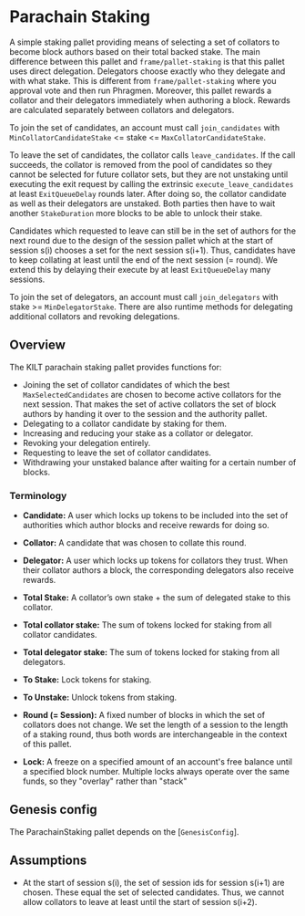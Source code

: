 # Parachain Staking

 A simple staking pallet providing means of selecting a set of collators to
 become block authors based on their total backed stake. The main difference
 between this pallet and `frame/pallet-staking` is that this pallet uses
 direct delegation. Delegators choose exactly who they delegate and with what
 stake. This is different from `frame/pallet-staking` where you approval vote
 and then run Phragmen. Moreover, this pallet rewards a collator and their
 delegators immediately when authoring a block. Rewards are calculated
 separately between collators and delegators.

 To join the set of candidates, an account must call `join_candidates` with
 `MinCollatorCandidateStake` <= stake <= `MaxCollatorCandidateStake`.

To leave the set of candidates, the collator calls `leave_candidates`. If
the call succeeds, the collator is removed from the pool of candidates so
they cannot be selected for future collator sets, but they are not unstaking
until executing the exit request by calling the extrinsic
`execute_leave_candidates` at least `ExitQueueDelay` rounds later. After
doing so, the collator candidate as well as their delegators are unstaked.
Both parties then have to wait another `StakeDuration` more blocks to be
able to unlock their stake.

Candidates which requested to leave can still be in the set of authors for
the next round due to the design of the session pallet which at the start of
session s(i) chooses a set for the next session s(i+1). Thus, candidates
have to keep collating at least until the end of the next session (= round).
We extend this by delaying their execute by at least `ExitQueueDelay` many
sessions.

To join the set of delegators, an account must call `join_delegators` with
stake >= `MinDelegatorStake`. There are also runtime methods for delegating
additional collators and revoking delegations.

## Overview

The KILT parachain staking pallet provides functions for:
- Joining the set of collator candidates of which the best
  `MaxSelectedCandidates` are chosen to become active collators for the next
  session. That makes the set of active collators the set of block authors
  by handing it over to the session and the authority pallet.
- Delegating to a collator candidate by staking for them.
- Increasing and reducing your stake as a collator or delegator.
- Revoking your delegation entirely.
- Requesting to leave the set of collator candidates.
- Withdrawing your unstaked balance after waiting for a certain number of
  blocks.

### Terminology

- **Candidate:** A user which locks up tokens to be included into the set of
  authorities which author blocks and receive rewards for doing so.

- **Collator:** A candidate that was chosen to collate this round.

- **Delegator:** A user which locks up tokens for collators they trust. When
  their collator authors a block, the corresponding delegators also receive
  rewards.

- **Total Stake:** A collator’s own stake + the sum of delegated stake to
  this collator.

- **Total collator stake:** The sum of tokens locked for staking from all
  collator candidates.

- **Total delegator stake:** The sum of tokens locked for staking from all
  delegators.

- **To Stake:** Lock tokens for staking.

- **To Unstake:** Unlock tokens from staking.

- **Round (= Session):** A fixed number of blocks in which the set of
  collators does not change. We set the length of a session to the length of
  a staking round, thus both words are interchangeable in the context of
  this pallet.

- **Lock:** A freeze on a specified amount of an account's free balance
  until a specified block number. Multiple locks always operate over the
  same funds, so they "overlay" rather than "stack"

## Genesis config

The ParachainStaking pallet depends on the [`GenesisConfig`].

## Assumptions

- At the start of session s(i), the set of session ids for session s(i+1)
  are chosen. These equal the set of selected candidates. Thus, we cannot
  allow collators to leave at least until the start of session s(i+2).